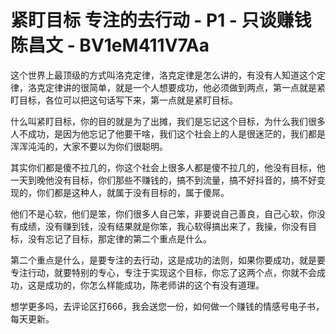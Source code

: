 # 紧盯目标 专注的去行动 - P1 - 只谈赚钱陈昌文 - BV1eM411V7Aa

这个世界上最顶级的方式叫洛克定律，洛克定律是怎么讲的，有没有人知道这个定律，洛克定律讲的很简单，就是一个人想要成功，他必须做到两点，第一点就是紧盯目标，各位可以把这句话写下来，第一点就是紧盯目标。

什么叫紧盯目标，你的目的就是为了出摊，我们是忘记这个目标，为什么我们很多人不成功，是因为他忘记了他要干啥，我们这个社会上的人是很迷茫的，我们都是浑浑沌沌的，大家不要以为你们很聪明。

其实你们都是傻不拉几的，你这个社会上很多人都是傻不拉几的，他没有目标，他一天到晚他没有目标，你们那些不赚钱的，搞不到流量，搞不好抖音的，搞不好变现的，你们都是这种人，就属于没有目标的，属于傻屌。

他们不是心软，他们是笨，你们很多人自己笨，非要说自己善良，自己心软，你没有成绩，没有赚到钱，没有结果就是你笨，我心软得搞出来了，我操，你没有目标，没有忘记了目标，那定律的第二个重点是什么。

第二个重点是什么，是要专注的去行动，这是成功的法则，如果你要成功，就是要专注行动，就要特别的专心，专注于实现这个目标，你忘了这两个点，你就不会成功，这是成功的，你怎么样能成功，陈老师讲的这个有没有道理。

想学更多吗，去评论区打666，我会送您一份，如何做一个赚钱的情感号电子书，每天更新。
